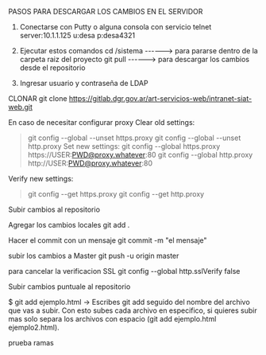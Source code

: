 

PASOS PARA DESCARGAR LOS CAMBIOS EN EL SERVIDOR

1. Conectarse con Putty o alguna consola con servicio telnet
server:10.1.1.125
u:desa
p:desa4321

2. Ejecutar estos comandos
cd /sistema     ------> para pararse dentro de la carpeta raiz del proyecto
git pull        ------> para descargar los cambios desde el repositorio

3. Ingresar usuario y contraseña de LDAP


CLONAR
 git clone https://gitlab.dgr.gov.ar/art-servicios-web/intranet-siat-web.git

En caso de necesitar configurar proxy
Clear old settings:
>git config --global --unset https.proxy
>git config --global --unset http.proxy
Set new settings:
>git config --global https.proxy https://USER:PWD@proxy.whatever:80
>git config --global http.proxy http://USER:PWD@proxy.whatever:80

Verify new settings:
>git config --get https.proxy
>git config --get http.proxy


Subir cambios al repositorio

Agregar los cambios locales
git add .

Hacer el commit con un mensaje
git commit -m "el mensaje"

subir los cambios a Master
git push -u origin master

para cancelar la verificacion SSL
git config --global http.sslVerify false



Subir cambios puntuale al repositorio

$ git add ejemplo.html → Escribes git add seguido del nombre del archivo que vas a subir. Con esto subes cada archivo en especifico, si quieres subir mas solo separa los archivos con espacio (git add ejemplo.html ejemplo2.html).


prueba ramas